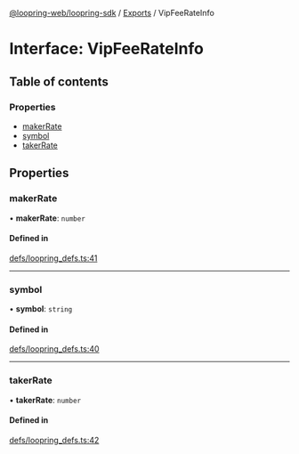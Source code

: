 [@loopring-web/loopring-sdk](../README.md) / [Exports](../modules.md) / VipFeeRateInfo

# Interface: VipFeeRateInfo

## Table of contents

### Properties

- [makerRate](VipFeeRateInfo.md#makerrate)
- [symbol](VipFeeRateInfo.md#symbol)
- [takerRate](VipFeeRateInfo.md#takerrate)

## Properties

### makerRate

• **makerRate**: `number`

#### Defined in

[defs/loopring_defs.ts:41](https://github.com/Loopring/loopring_sdk/blob/9d83b66/src/defs/loopring_defs.ts#L41)

___

### symbol

• **symbol**: `string`

#### Defined in

[defs/loopring_defs.ts:40](https://github.com/Loopring/loopring_sdk/blob/9d83b66/src/defs/loopring_defs.ts#L40)

___

### takerRate

• **takerRate**: `number`

#### Defined in

[defs/loopring_defs.ts:42](https://github.com/Loopring/loopring_sdk/blob/9d83b66/src/defs/loopring_defs.ts#L42)
